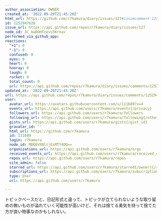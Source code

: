 ```yaml
---
author_association: OWNER
created_at: '2022-09-20T21:45:20Z'
html_url: https://github.com/r7kamura/diary/issues/127#issuecomment-1252947628
id: 1252947628
issue_url: https://api.github.com/repos/r7kamura/diary/issues/127
node_id: IC_kwDOHTcevs5Krnas
performed_via_github_app: 
reactions:
  "+1": 0
  "-1": 0
  confused: 0
  eyes: 0
  heart: 0
  hooray: 0
  laugh: 0
  rocket: 0
  total_count: 0
  url: https://api.github.com/repos/r7kamura/diary/issues/comments/1252947628/reactions
updated_at: '2022-09-20T21:45:20Z'
url: https://api.github.com/repos/r7kamura/diary/issues/comments/1252947628
user:
  avatar_url: https://avatars.githubusercontent.com/u/111689?v=4
  events_url: https://api.github.com/users/r7kamura/events{/privacy}
  followers_url: https://api.github.com/users/r7kamura/followers
  following_url: https://api.github.com/users/r7kamura/following{/other_user}
  gists_url: https://api.github.com/users/r7kamura/gists{/gist_id}
  gravatar_id: ''
  html_url: https://github.com/r7kamura
  id: 111689
  login: r7kamura
  node_id: MDQ6VXNlcjExMTY4OQ==
  organizations_url: https://api.github.com/users/r7kamura/orgs
  received_events_url: https://api.github.com/users/r7kamura/received_events
  repos_url: https://api.github.com/users/r7kamura/repos
  site_admin: false
  starred_url: https://api.github.com/users/r7kamura/starred{/owner}{/repo}
  subscriptions_url: https://api.github.com/users/r7kamura/subscriptions
  type: User
  url: https://api.github.com/users/r7kamura

---
```

トピックベースだと、日記形式と違って、トピックが立てられないような取り留めの無いものが溢れていく可能性が高いけど、それは捨てる勇気を持って捨てた方が良い物事なのかもしれない。